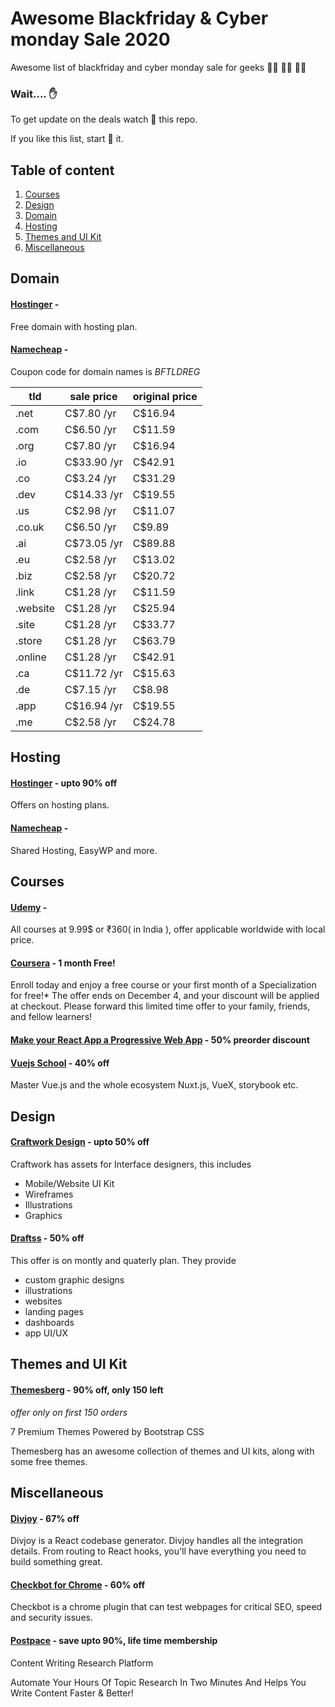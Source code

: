 # Awesome Blackfriday & Cyber monday Sale 2020
Awesome list of blackfriday and cyber monday sale for geeks 🐱‍💻 👨‍💻 👩‍💻

### Wait.... ✋ 
To get update on the deals watch 👀 this repo.

If you like this list, start 🌟 it.

## Table of content
1. [Courses](#courses)
1. [Design](#design)
1. [Domain](#domain)
1. [Hosting](#hosting)
1. [Themes and UI Kit](#themes-and-ui-kit)
1. [Miscellaneous](#miscellaneous)


## Domain

#### [Hostinger](https://www.hostinger.com/) - 

Free domain with hosting plan.

#### [Namecheap](https://www.namecheap.com/) - 

Coupon code for domain names is *BFTLDREG*

| tld  | sale price | original price |
|------|------------|----------------|
| .net | C$7.80 /yr | C$16.94 |
| .com | C$6.50 /yr | C$11.59 |
| .org | C$7.80 /yr | C$16.94 |
| .io | C$33.90 /yr | C$42.91 |
| .co | C$3.24 /yr | C$31.29 |
| .dev | C$14.33 /yr | C$19.55 |
| .us | C$2.98 /yr | C$11.07 |
| .co.uk | C$6.50 /yr | C$9.89 |
| .ai | C$73.05 /yr | C$89.88 |
| .eu | C$2.58 /yr | C$13.02 |
| .biz | C$2.58 /yr | C$20.72 |
| .link | C$1.28 /yr | C$11.59 |
| .website | C$1.28 /yr | C$25.94 |
| .site | C$1.28 /yr | C$33.77 |
| .store | C$1.28 /yr | C$63.79 |
| .online | C$1.28 /yr | C$42.91 |
| .ca | C$11.72 /yr | C$15.63 |
| .de | C$7.15 /yr | C$8.98 |
| .app | C$16.94 /yr | C$19.55 |
| .me | C$2.58 /yr | C$24.78 |


## Hosting

#### [Hostinger](https://www.hostinger.com/) - upto 90% off 

Offers on hosting plans.

#### [Namecheap](https://www.namecheap.com/) - 

Shared Hosting, EasyWP and more.
  
## Courses

#### [Udemy](https://www.udemy.com/) - 

All courses at 9.99$ or ₹360( in India ), offer applicable worldwide with local price.

#### [Coursera](https://eventing.coursera.org/redirectSigned/eyJrZXkiOiJlbWFpbC5saW5rLm9wZW4iLCJ2YWx1ZSI6eyJ1cmwiOiJodHRwczovL3d3dy5jb3Vyc2VyYS5vcmcvc291bC8_dXRtX21lZGl1bT1lbWFpbCZ1dG1fc291cmNlPW1hcmtldGluZyZ1dG1fY2FtcGFpZ249ZjI1S29Da0NFZXVJVGxOWExOaDBNZyNleGNsdXNpdmVuZXdjb2xsZWN0aW9ucyIsInRyYWNraW5nIjp7InVzZXJJZCI6NDEwODY3OTMsInVzZXJFbWFpbCI6ImF0dWw3NTU1QGdtYWlsLmNvbSIsIm5vdGlmaWNhdGlvblR5cGUiOiJmY3dId0NQZEVldUJvOG04Xzdmb0FnIiwiY2FtcGFpZ25JZCI6Im1hcmtldGluZ34yMDIwLTExLTI0IiwiY2FtcGFpZ25Hcm91cCI6ImYyNUtvQ2tDRWV1SVRsTlhMTmgwTWciLCJsaW5rcyI6W119fSwidXNlcklkIjo0MTA4Njc5M30.1v-elMxM7KD9dQIlqOPbXRKseBdUvqxNnrrivGs89iY) - 1 month Free!

Enroll today and enjoy a free course or your first month of a Specialization for free!* The offer ends on December 4, and your discount will be applied at checkout. Please forward this limited time offer to your family, friends, and fellow learners!

#### [Make your React App a Progressive Web App](https://gumroad.com/l/react-pwa-course/ohyftxc) - 50% preorder discount


#### [Vuejs School](https://vueschool.io/sales/blackfriday) - 40% off 

Master Vue.js and the whole ecosystem Nuxt.js, VueX, storybook etc.

## Design

#### [Craftwork Design](https://craftwork.design/black-friday/) - upto 50% off 

Craftwork has assets for Interface designers, this includes 
- Mobile/Website UI Kit
- Wireframes
- Illustrations 
- Graphics

#### [Draftss](https://draftss.com/?via=atul21) - 50% off  

This offer is on montly and quaterly plan. They provide 
- custom graphic designs
- illustrations
- websites
- landing pages
- dashboards
- app UI/UX

## Themes and UI Kit

#### [Themesberg](https://a.paddle.com/v2/click/113942/123690?link=3071) - 90% off, only 150 left

*offer only on first 150 orders*

7 Premium Themes Powered by Bootstrap CSS 

Themesberg has an awesome collection of themes and UI kits, along with some free themes.


## Miscellaneous

#### [Divjoy](https://divjoy.com/) - 67% off

Divjoy is a React codebase generator. Divjoy handles all the integration details. From routing to React hooks, you'll have everything you need to build something great.

#### [Checkbot for Chrome](https://www.checkbot.io/) - 60% off 

Checkbot is a chrome plugin that can test webpages for critical SEO, speed and security issues.

#### [Postpace](https://pitchground.com/products/postpace) - save upto 90%, life time membership 

Content Writing Research Platform

Automate Your Hours Of Topic Research In Two Minutes And Helps You Write Content Faster & Better!
